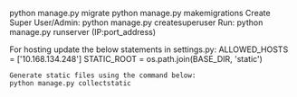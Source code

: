 
python manage.py migrate
python manage.py makemigrations
Create Super User/Admin: python manage.py createsuperuser
Run: python manage.py runserver (IP:port_address)



For hosting update the below statements in settings.py:
    ALLOWED_HOSTS = ['10.168.134.248']
    STATIC_ROOT = os.path.join(BASE_DIR, 'static')

    Generate static files using the command below:
    python manage.py collectstatic
